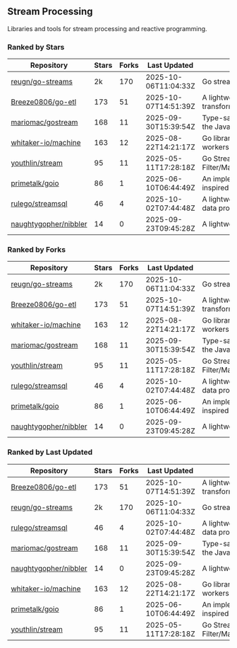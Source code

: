 ## Stream Processing

Libraries and tools for stream processing and reactive programming.

### Ranked by Stars

| Repository | Stars | Forks | Last Updated | Description | 
|------------|-------|-------|--------------|-------------|
| [reugn/go-streams](https://github.com/reugn/go-streams) | 2k | 170 | 2025-10-06T11:04:33Z |  Go stream processing library. |
| [Breeze0806/go-etl](https://github.com/Breeze0806/go-etl) | 173 | 51 | 2025-10-07T14:51:39Z |  A lightweight toolkit for data source extraction, transformation, and loading (ETL). |
| [mariomac/gostream](https://github.com/mariomac/gostream) | 168 | 11 | 2025-09-30T15:39:54Z |  Type-safe stream processing library inspired by the Java Streams API. |
| [whitaker-io/machine](https://github.com/whitaker-io/machine) | 163 | 12 | 2025-08-22T14:21:17Z |  Go library for writing and generating stream workers with built in metrics and traceability. |
| [youthlin/stream](https://github.com/youthlin/stream) | 95 | 11 | 2025-05-11T17:28:18Z |  Go Stream, like Java 8 Stream: Filter/Map/FlatMap/Peek/Sorted/ForEach/Reduce... |
| [primetalk/goio](https://github.com/primetalk/goio) | 86 | 1 | 2025-06-10T06:44:49Z |  An implementation of IO, Stream, Fiber for Golang, inspired by awesome Scala libraries cats and fs2. |
| [rulego/streamsql](https://github.com/rulego/streamsql) | 46 | 4 | 2025-10-02T07:44:48Z |  A lightweight streaming SQL engine for real-time data processing. |
| [naughtygopher/nibbler](https://github.com/naughtygopher/nibbler) | 14 | 0 | 2025-09-23T09:45:28Z |  A lightweight package for micro batch processing. |

### Ranked by Forks

| Repository | Stars | Forks | Last Updated | Description | 
|------------|-------|-------|--------------|-------------|
| [reugn/go-streams](https://github.com/reugn/go-streams) | 2k | 170 | 2025-10-06T11:04:33Z |  Go stream processing library. |
| [Breeze0806/go-etl](https://github.com/Breeze0806/go-etl) | 173 | 51 | 2025-10-07T14:51:39Z |  A lightweight toolkit for data source extraction, transformation, and loading (ETL). |
| [whitaker-io/machine](https://github.com/whitaker-io/machine) | 163 | 12 | 2025-08-22T14:21:17Z |  Go library for writing and generating stream workers with built in metrics and traceability. |
| [mariomac/gostream](https://github.com/mariomac/gostream) | 168 | 11 | 2025-09-30T15:39:54Z |  Type-safe stream processing library inspired by the Java Streams API. |
| [youthlin/stream](https://github.com/youthlin/stream) | 95 | 11 | 2025-05-11T17:28:18Z |  Go Stream, like Java 8 Stream: Filter/Map/FlatMap/Peek/Sorted/ForEach/Reduce... |
| [rulego/streamsql](https://github.com/rulego/streamsql) | 46 | 4 | 2025-10-02T07:44:48Z |  A lightweight streaming SQL engine for real-time data processing. |
| [primetalk/goio](https://github.com/primetalk/goio) | 86 | 1 | 2025-06-10T06:44:49Z |  An implementation of IO, Stream, Fiber for Golang, inspired by awesome Scala libraries cats and fs2. |
| [naughtygopher/nibbler](https://github.com/naughtygopher/nibbler) | 14 | 0 | 2025-09-23T09:45:28Z |  A lightweight package for micro batch processing. |

### Ranked by Last Updated

| Repository | Stars | Forks | Last Updated | Description | 
|------------|-------|-------|--------------|-------------|
| [Breeze0806/go-etl](https://github.com/Breeze0806/go-etl) | 173 | 51 | 2025-10-07T14:51:39Z |  A lightweight toolkit for data source extraction, transformation, and loading (ETL). |
| [reugn/go-streams](https://github.com/reugn/go-streams) | 2k | 170 | 2025-10-06T11:04:33Z |  Go stream processing library. |
| [rulego/streamsql](https://github.com/rulego/streamsql) | 46 | 4 | 2025-10-02T07:44:48Z |  A lightweight streaming SQL engine for real-time data processing. |
| [mariomac/gostream](https://github.com/mariomac/gostream) | 168 | 11 | 2025-09-30T15:39:54Z |  Type-safe stream processing library inspired by the Java Streams API. |
| [naughtygopher/nibbler](https://github.com/naughtygopher/nibbler) | 14 | 0 | 2025-09-23T09:45:28Z |  A lightweight package for micro batch processing. |
| [whitaker-io/machine](https://github.com/whitaker-io/machine) | 163 | 12 | 2025-08-22T14:21:17Z |  Go library for writing and generating stream workers with built in metrics and traceability. |
| [primetalk/goio](https://github.com/primetalk/goio) | 86 | 1 | 2025-06-10T06:44:49Z |  An implementation of IO, Stream, Fiber for Golang, inspired by awesome Scala libraries cats and fs2. |
| [youthlin/stream](https://github.com/youthlin/stream) | 95 | 11 | 2025-05-11T17:28:18Z |  Go Stream, like Java 8 Stream: Filter/Map/FlatMap/Peek/Sorted/ForEach/Reduce... |

